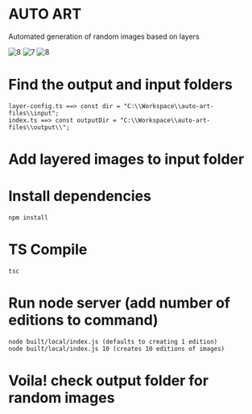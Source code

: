# AUTO ART
Automated generation of random images based on layers

![8](https://user-images.githubusercontent.com/28826610/159160994-2bc9591c-367c-4c49-a537-ca2ae7d571cb.png)
![7](https://user-images.githubusercontent.com/28826610/159161049-7209dbb9-23ad-4be6-b107-a401755d84f8.png)
![8](https://user-images.githubusercontent.com/28826610/159161054-3faa99bd-d448-4e04-a838-7cb198aea976.png)

# Find the output and input folders 
```
layer-config.ts ==> const dir = "C:\\Workspace\\auto-art-files\\input";
index.ts ==> const outputDir = "C:\\Workspace\\auto-art-files\\output\\";
```

# Add layered images to input folder

# Install dependencies
```
npm install
```

# TS Compile
```
tsc
```

# Run node server (add number of editions to command)
```
node built/local/index.js (defaults to creating 1 edition)
node built/local/index.js 10 (creates 10 editions of images)
```

# Voila! check output folder for random images



